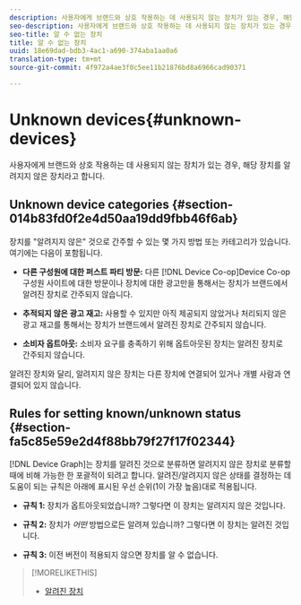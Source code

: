 ```yaml
---
description: 사용자에게 브랜드와 상호 작용하는 데 사용되지 않는 장치가 있는 경우, 해당 장치를 알려지지 않은 장치라고 합니다.
seo-description: 사용자에게 브랜드와 상호 작용하는 데 사용되지 않는 장치가 있는 경우, 해당 장치를 알려지지 않은 장치라고 합니다.
seo-title: 알 수 없는 장치
title: 알 수 없는 장치
uuid: 18e69dad-bdb3-4ac1-a690-374aba1aa0a6
translation-type: tm+mt
source-git-commit: 4f972a4ae3f0c5ee11b21876bd8a6966cad90371

---
```



# Unknown devices{#unknown-devices}

사용자에게 브랜드와 상호 작용하는 데 사용되지 않는 장치가 있는 경우, 해당 장치를 알려지지 않은 장치라고 합니다.

## Unknown device categories {#section-014b83fd0f2e4d50aa19dd9fbb46f6ab}

장치를 &quot;알려지지 않은&quot; 것으로 간주할 수 있는 몇 가지 방법 또는 카테고리가 있습니다. 여기에는 다음이 포함됩니다.

* **다른 구성원에 대한 퍼스트 파티 방문:** 다른 [!DNL Device Co-op]Device Co-op  구성원 사이트에 대한 방문이나 장치에 대한 광고만을 통해서는 장치가 브랜드에서 알려진 장치로 간주되지 않습니다.

* **추적되지 않은 광고 재고:** 사용할 수 있지만 아직 제공되지 않았거나 처리되지 않은 광고 재고를 통해서는 장치가 브랜드에서 알려진 장치로 간주되지 않습니다.
* **소비자 옵트아웃:** 소비자 요구를 충족하기 위해 옵트아웃된 장치는 알려진 장치로 간주되지 않습니다.

알려진 장치와 달리, 알려지지 않은 장치는 다른 장치에 연결되어 있거나 개별 사람과 연결되어 있지 않습니다.

## Rules for setting known/unknown status {#section-fa5c85e59e2d4f88bb79f27f17f02344}

[!DNL Device Graph]는 장치를 알려진 것으로 분류하면 알려지지 않은 장치로 분류할 때에 비해 가능한 한 포괄적이 되려고 합니다. 알려진/알려지지 않은 상태를 결정하는 데 도움이 되는 규칙은 아래에 표시된 우선 순위(1이 가장 높음)대로 적용됩니다.

* **규칙 1:** 장치가 옵트아웃되었습니까? 그렇다면 이 장치는 알려지지 않은 것입니다.
* **규칙 2:** 장치가 *어떤* 방법으로든 알려져 있습니까? 그렇다면 이 장치는 알려진 것입니다.

* **규칙 3:** 이전 버전이 적용되지 않으면 장치를 알 수 없습니다.

>[!MORELIKETHIS]
>
>* [알려진 장치](../processes/known-device.md#concept-8e87c276819a48bfac5cef10b45216d1)

